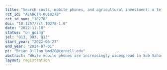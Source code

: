 ```yaml
---
title: "Search costs, mobile phones, and agricultural investment: a telephone directory intervention in Tanzania "
rct_id: "AEARCTR-0010278"
rct_id_num: "10278"
doi: "10.1257/rct.10278-1.0"
date: "2022-11-18"
status: "on_going"
jel: "O13, D83, Q13"
start_year: "2022-06-27"
end_year: "2024-07-01"
pi: "Brian Dillon bmd28@cornell.edu"
abstract: "While mobile phones are increasingly widespread in Sub Saharan Africa, there remains no accompanying service like the Yellow Pages that allows phone users to find new mobile numbers at low cost. This study will test the impacts of reducing the cost of search for information by providing farmers a directory with the contact information of businesses in the Kagera region of Northwestern Tanzania. The study will test the differential impacts of a digital phone-based versus a paper-based directory, and will test for heterogeneous effects based on baseline networks. The primary outcomes relate to phone usage, search behavior, investment, prices, income-generating activities, and various measures of extra-village contact and trade over space."
layout: registration
---
```


